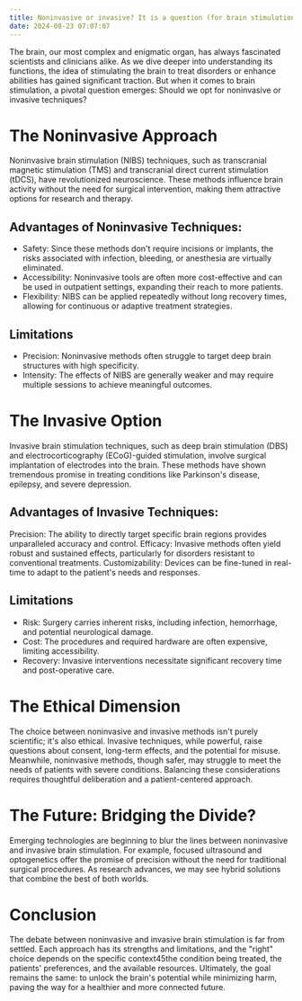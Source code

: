 ```yaml
---
title: Noninvasive or invasive? It is a question (for brain stimulation)
date: 2024-08-23 07:07:07
---
```


The brain, our most complex and enigmatic organ, has always fascinated scientists and clinicians alike. As we dive deeper into understanding its functions, the idea of stimulating the brain to treat disorders or enhance abilities has gained significant traction. But when it comes to brain stimulation, a pivotal question emerges: Should we opt for noninvasive or invasive techniques?

# The Noninvasive Approach

Noninvasive brain stimulation (NIBS) techniques, such as transcranial magnetic stimulation (TMS) and transcranial direct current stimulation (tDCS), have revolutionized neuroscience. These methods influence brain activity without the need for surgical intervention, making them attractive options for research and therapy.

## Advantages of Noninvasive Techniques:
- Safety: Since these methods don't require incisions or implants, the risks associated with infection, bleeding, or anesthesia are virtually eliminated.
- Accessibility: Noninvasive tools are often more cost-effective and can be used in outpatient settings, expanding their reach to more patients.
- Flexibility: NIBS can be applied repeatedly without long recovery times, allowing for continuous or adaptive treatment strategies.

## Limitations
- Precision: Noninvasive methods often struggle to target deep brain structures with high specificity.
- Intensity: The effects of NIBS are generally weaker and may require multiple sessions to achieve meaningful outcomes.

# The Invasive Option
Invasive brain stimulation techniques, such as deep brain stimulation (DBS) and electrocorticography (ECoG)-guided stimulation, involve surgical implantation of electrodes into the brain. These methods have shown tremendous promise in treating conditions like Parkinson's disease, epilepsy, and severe depression.

## Advantages of Invasive Techniques:
Precision: The ability to directly target specific brain regions provides unparalleled accuracy and control.
Efficacy: Invasive methods often yield robust and sustained effects, particularly for disorders resistant to conventional treatments.
Customizability: Devices can be fine-tuned in real-time to adapt to the patient's needs and responses.

## Limitations
- Risk: Surgery carries inherent risks, including infection, hemorrhage, and potential neurological damage.
- Cost: The procedures and required hardware are often expensive, limiting accessibility.
- Recovery: Invasive interventions necessitate significant recovery time and post-operative care.

# The Ethical Dimension

The choice between noninvasive and invasive methods isn't purely scientific; it's also ethical. Invasive techniques, while powerful, raise questions about consent, long-term effects, and the potential for misuse. Meanwhile, noninvasive methods, though safer, may struggle to meet the needs of patients with severe conditions. Balancing these considerations requires thoughtful deliberation and a patient-centered approach.

# The Future: Bridging the Divide?

Emerging technologies are beginning to blur the lines between noninvasive and invasive brain stimulation. For example, focused ultrasound and optogenetics offer the promise of precision without the need for traditional surgical procedures. As research advances, we may see hybrid solutions that combine the best of both worlds.

# Conclusion
The debate between noninvasive and invasive brain stimulation is far from settled. Each approach has its strengths and limitations, and the "right" choice depends on the specific context45the condition being treated, the patients' preferences, and the available resources. Ultimately, the goal remains the same: to unlock the brain's potential while minimizing harm, paving the way for a healthier and more connected future.




